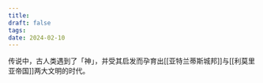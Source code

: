 ```yaml
---
title: 
draft: false
tags: 
date: 2024-02-10
---
```

传说中，古人类遇到了「神」，并受其启发而孕育出[[亚特兰蒂斯城邦]]与[[利莫里亚帝国]]两大文明的时代。